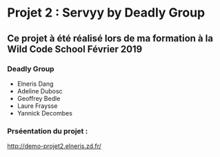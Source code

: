 # Projet 2 : Servyy by Deadly Group

## Ce projet à été réalisé lors de ma formation à la Wild Code School Février 2019

### Deadly Group

  - Elneris Dang 
  - Adeline Dubosc
  - Geoffrey Bedle
  - Laure Fraysse
  - Yannick Decombes
  
### Prséentation du projet :

http://demo-projet2.elneris.zd.fr/
